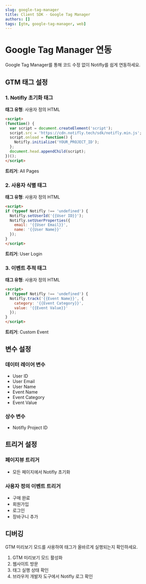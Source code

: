 ```yaml
---
slug: google-tag-manager
title: Client SDK - Google Tag Manager
authors: []
tags: [gtm, google-tag-manager, web]
---
```


# Google Tag Manager 연동

Google Tag Manager를 통해 코드 수정 없이 Notifly를 쉽게 연동하세요.

<!-- truncate -->

## GTM 태그 설정

### 1. Notifly 초기화 태그

**태그 유형**: 사용자 정의 HTML

```html
<script>
(function() {
  var script = document.createElement('script');
  script.src = 'https://cdn.notifly.tech/sdk/notifly.min.js';
  script.onload = function() {
    Notifly.initialize('YOUR_PROJECT_ID');
  };
  document.head.appendChild(script);
})();
</script>
```

**트리거**: All Pages

### 2. 사용자 식별 태그

**태그 유형**: 사용자 정의 HTML

```html
<script>
if (typeof Notifly !== 'undefined') {
  Notifly.setUserId('{{User ID}}');
  Notifly.setUserProperties({
    email: '{{User Email}}',
    name: '{{User Name}}'
  });
}
</script>
```

**트리거**: User Login

### 3. 이벤트 추적 태그

**태그 유형**: 사용자 정의 HTML

```html
<script>
if (typeof Notifly !== 'undefined') {
  Notifly.track('{{Event Name}}', {
    category: '{{Event Category}}',
    value: '{{Event Value}}'
  });
}
</script>
```

**트리거**: Custom Event

## 변수 설정

### 데이터 레이어 변수
- User ID
- User Email
- User Name
- Event Name
- Event Category
- Event Value

### 상수 변수
- Notifly Project ID

## 트리거 설정

### 페이지뷰 트리거
- 모든 페이지에서 Notifly 초기화

### 사용자 정의 이벤트 트리거
- 구매 완료
- 회원가입
- 로그인
- 장바구니 추가

## 디버깅

GTM 미리보기 모드를 사용하여 태그가 올바르게 실행되는지 확인하세요.

1. GTM 미리보기 모드 활성화
2. 웹사이트 방문
3. 태그 실행 상태 확인
4. 브라우저 개발자 도구에서 Notifly 로그 확인